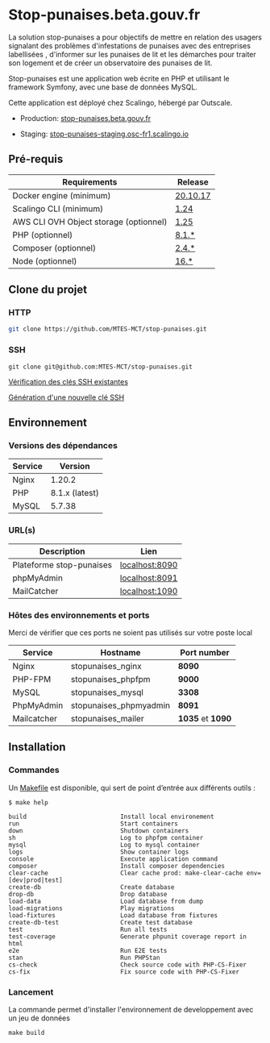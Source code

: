 # Stop-punaises.beta.gouv.fr

La solution stop-punaises a pour objectifs de mettre en relation des usagers signalant des problèmes d'infestations de punaises avec des entreprises labellisées
, d'informer sur les punaises de lit et les démarches pour traiter son logement et de créer un observatoire des punaises de lit.

Stop-punaises est une application web écrite en PHP et utilisant le framework Symfony, avec une base de données MySQL.

Cette application est déployé chez Scalingo, hébergé par Outscale.

- Production: [stop-punaises.beta.gouv.fr](https://stop-punaises.beta.gouv.fr)

- Staging: [stop-punaises-staging.osc-fr1.scalingo.io](https://stop-punaises-staging.osc-fr1.scalingo.io)


## Pré-requis

Requirements|Release
------------|--------
Docker engine (minimum)| [20.10.17](https://www.docker.com/)
Scalingo CLI (minimum) | [1.24](https://doc.scalingo.com/platform/cli/start)
AWS CLI OVH Object storage (optionnel) | [1.25](https://docs.ovh.com/fr/storage/s3/debuter-avec-s3/#utilisation-de-aws-cli)
PHP (optionnel)| [8.1.*](https://www.php.net/)
Composer (optionnel) | [2.4.*](https://getcomposer.org/download/)
Node (optionnel)| [16.*](https://nodejs.org/en/)


## Clone du projet

### HTTP
```bash
git clone https://github.com/MTES-MCT/stop-punaises.git
```

### SSH
```
git clone git@github.com:MTES-MCT/stop-punaises.git
```

[Vérification des clés SSH existantes](https://docs.github.com/en/authentication/connecting-to-github-with-ssh/checking-for-existing-ssh-keys)

[Génération d'une nouvelle clé SSH](https://docs.github.com/en/authentication/connecting-to-github-with-ssh/generating-a-new-ssh-key-and-adding-it-to-the-ssh-agent)

## Environnement

### Versions des dépendances

Service|Version
-------|-------
Nginx | 1.20.2
PHP | 8.1.x (latest)
MySQL | 5.7.38

### URL(s)

Description| Lien
---------|------------- 
Plateforme stop-punaises| [localhost:8090](http://localhost:8090)
phpMyAdmin | [localhost:8091](http://localhost:8091)
MailCatcher  | [localhost:1090](http://localhost:1090)

### Hôtes des environnements et ports

Merci de vérifier que ces ports ne soient pas utilisés sur votre poste local

Service| Hostname              |Port number
-------|-----------------------|-----------
Nginx| stopunaises_nginx     | **8090**
PHP-FPM| stopunaises_phpfpm     |**9000**
MySQL| stopunaises_mysql      |**3308**
PhpMyAdmin | stopunaises_phpmyadmin | **8091**
Mailcatcher| stopunaises_mailer     | **1035** et **1090**

## Installation

### Commandes

Un [Makefile](Makefile) est disponible, qui sert de point d’entrée aux différents outils :

```
$ make help

build                          Install local environement
run                            Start containers
down                           Shutdown containers
sh                             Log to phpfpm container
mysql                          Log to mysql container
logs                           Show container logs
console                        Execute application command
composer                       Install composer dependencies
clear-cache                    Clear cache prod: make-clear-cache env=[dev|prod|test]
create-db                      Create database
drop-db                        Drop database
load-data                      Load database from dump
load-migrations                Play migrations
load-fixtures                  Load database from fixtures
create-db-test                 Create test database
test                           Run all tests
test-coverage                  Generate phpunit coverage report in html
e2e                            Run E2E tests
stan                           Run PHPStan
cs-check                       Check source code with PHP-CS-Fixer
cs-fix                         Fix source code with PHP-CS-Fixer
```

### Lancement

La commande permet d'installer l'environnement de developpement avec un jeu de données

```
make build
```
